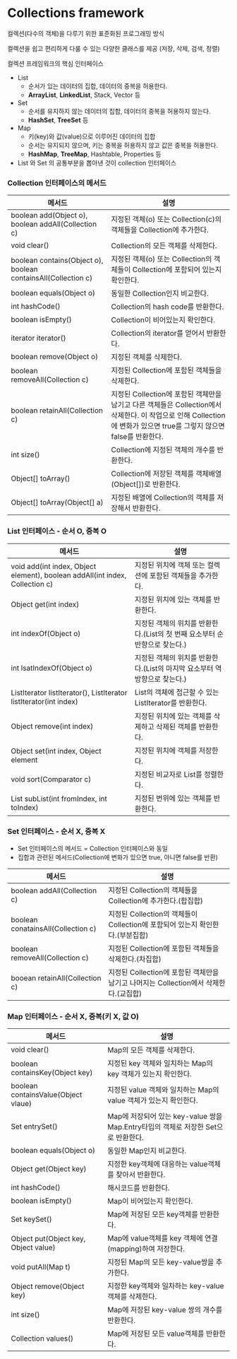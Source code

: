 # Collections framework
컬렉션(다수의 객체)을 다루기 위한 표준화된 프로그래밍 방식

컬렉션을 쉽고 편리하게 다룰 수 있는 다양한 클래스를 제공 (저장, 삭제, 검색, 정렬)

컬렉션 프레임워크의 핵심 인터페이스
- List
  - 순서가 있는 데이터의 집합, 데이터의 중복을 허용한다.
  - **ArrayList**, **LinkedList**, Stack, Vector 등
- Set
  - 순서를 유지하지 않는 데이터의 집합, 데이터의 중복을 허용하지 않는다.
  - **HashSet**, **TreeSet** 등
- Map
  - 키(key)와 값(value)으로 이루어진 데이터의 집합
  - 순서는 유지되지 않으며, 키는 중복을 허용하지 않고 값은 중복을 허용한다.
  - **HashMap**, **TreeMap**, Hashtable, Properties 등
- List 와 Set 의 공통부분을 뽑아낸 것이 collection 인터페이스

### Collection 인터페이스의 메서드
|메서드|설명|
|----|----|
|boolean add(Object o), boolean addAll(Collection c)|지정된 객체(o) 또는 Collection(c)의 객체들을 Collection에 추가한다.|
|void clear()|Collection의 모든 객체를 삭제한다.|
|boolean contains(Object o), boolean containsAll(Collection c)|지정된 객체(o) 또는 Collection의 객체들이 Collection에 포함되어 있는지 확인한다.|
|boolean equals(Object o)|동일한 Collection인지 비교한다.|
|int hashCode()|Collection의 hash code를 반환한다.|
|boolean isEmpty()|Collection이 비어있는지 확인한다.|
|iterator iterator()|Collection의 iterator를 얻어서 반환한다.|
|boolean remove(Object o)|지정된 객체를 삭제한다.|
|boolean removeAll(Collection c)|지정된 Collection에 포함된 객체들을 삭제한다.|
|boolean retainAll(Collection c)|지정된 Collection에 포함된 객체만을 남기고 다른 객체들은 Collection에서 삭제한다. 이 작업으로 인해 Collection에 변화가 있으면 true를 그렇지 않으면 false를 반환한다.|
|int size()|Collection에 지정된 객체의 개수를 반환한다.|
|Object[] toArray()|Collection에 저장된 객체를 객체배열(Object[])로 반환한다.|
|Object[] toArray(Object[] a)|지정된 배열에 Collection의 객체를 저장해서 반환한다.|

### List 인터페이스 - 순서 O, 중복 O
|메서드|설명|
|----|----|
|void add(int index, Object element), boolean addAll(int index, Collection c)|지정된 위치에 객체 또는 컬렉션에 포함된 객체들을 추가한다.|
|Object get(int index)|지정된 위치에 있는 객체를 반환한다.|
|int indexOf(Object o)|지정된 객체의 위치를 반환한다.(List의 첫 번째 요소부터 순반향으로 찾는다.)|
|int lsatIndexOf(Object o)|지정된 객체의 위치를 반환한다.(List의 마지막 요소부터 역방향으로 찾는다.)|
|ListIterator listIterator(), ListIterator listIterator(int index)|List의 객체에 접근할 수 있는 ListIterator를 반환한다.|
|Object remove(int index)|지정된 위치에 있는 객체를 삭제하고 삭제된 객체를 반환한다.|
|Object set(int index, Object element|지정된 위치에 객체를 저장한다.|
|void sort(Comparator c)|지정된 비교자로 List를 정렬한다.|
|List subList(int fromIndex, int toIndex)|지정된 번위에 있는 객체를 반환한다.|

### Set 인터페이스 - 순서 X, 중복 X
- Set 인터페이스의 메서드 = Collection 인터페이스와 동일
- 집합과 관련된 메서드(Collection에 변화가 있으면 true, 아니면 false를 반환)

|메서드|설명|
|----|----|
|boolean addAll(Collection c)|지정된 Collection의 객체들을 Collection에 추가한다.(합집합)|
|boolean conatainsAll(Collection c)|지정된 Collection의 객체들이 Collection에 포함되어 있는지 확인한다.(부분집합)|
|boolean removeAll(Collection c)|지정된 Collection에 포함된 객체들을 삭제한다.(차집합)|
|booean retainAll(Collection c)|지정된 Collection에 포함된 객체만을 남기고 나머지는 Collection에서 삭제한다.(교집합)|


### Map 인터페이스 - 순서 X, 중복(키 X, 값 O)
|메서드|설명|
|----|----|
|void clear()|Map의 모든 객체를 삭제한다.|
|boolean containsKey(Object key)|지정된 key 객체와 일치하는 Map의 key 객체가 있는지 확인한다.|
|boolean containsValue(Object vlaue)|지정된 value 객체와 일치하는 Map의 value 객체가 있는지 확인한다.|
|Set entrySet()|Map에 저장되어 있는 key-value 쌍을 Map.Entry타입의 객체로 저장한 Set으로 반환한다.|
|boolean equals(Object o)|동일한 Map인지 비교한다.|
|Object get(Object key)|지정한 key객체에 대응하는 value객체를 찾아서 반환한다.|
|int hashCode()|해시코드를 반환한다.|
|boolean isEmpty()|Map이 비어있는지 확인한다.|
|Set keySet()|Map에 저장된 모든 key객체를 반환한다.|
|Object put(Object key, Object value)|Map에 value객체를 key 객체에 연결(mapping)하여 저장한다.|
|void putAll(Map t)|지정된 Map의 모든 key-value쌍을 추가한다.|
|Object remove(Object key)|지정한 key객체와 일차하는 key-value 객체를 삭제한다.|
|int size()|Map에 저장된 key-value 쌍의 개수를 반환한다.|
|Collection values()|Map에 저장된 모든 value객체를 반환한다.|
